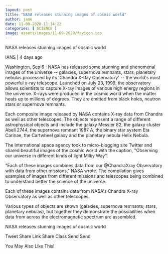 ```yaml
---
layout: post
title: "NASA releases stunning images of cosmic world"
author: jane 
date: 11-09-2020 11:14:22 
categories: [ SCIENCE ] 
image: assets/images/11-09-2020/favicon.ico
---
```

NASA releases stunning images of cosmic world

IANS | 4 days ago

Washington, Sep 6 : NASA has released some stunning and phenomenal images of the universe -- galaxies, supernova remnants, stars, planetary nebulas processed by its 'Chandra X-Ray Observatory' -- the world's most powerful x-ray telescope. Launched on July 23, 1999, the observatory allows scientists to capture X-ray images of various high energy regions in the universe. X-rays were produced in the cosmic world when the matter heats up to millions of degrees. They are emitted from black holes, neutron stars or supernova remnants.



Each composite image released by NASA contains X-ray data from Chandra as well as other telescopes. The objects represent a range of different astrophysical objects and include the galaxy Messier 82, the galaxy cluster Abell 2744, the supernova remnant 1987 A, the binary star system Eta Carinae, the Cartwheel galaxy and the planetary nebula Helix Nebula.



The International space agency took to micro-blogging site Twitter and shared beautiful images of the cosmic world with the caption, "Observing our universe in different kinds of light Milky Way".



"Each of these images combines data from our @ChandraXray Observatory with data from other missions," NASA wrote. The compilation gives examples of images from different missions and telescopes being combined to understand better the science of the universe.



Each of these images contains data from NASA's Chandra X-ray Observatory as well as other telescopes.



Various types of objects are shown (galaxies, supernova remnants, stars, planetary nebulas), but together they demonstrate the possibilities when data from across the electromagnetic spectrum are assembled.

NASA releases stunning images of cosmic world

Tweet Share Link Share Class Send Send

You May Also Like This!